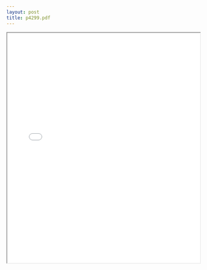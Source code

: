 ```yaml
---
layout: post
title: p4299.pdf
---
```


<div class="pdf-container">
<iframe src="/irs.ea/assets/pdfs/p4299.pdf" height="600" width="100%" allowFullScreen="true"></iframe>
</div>

